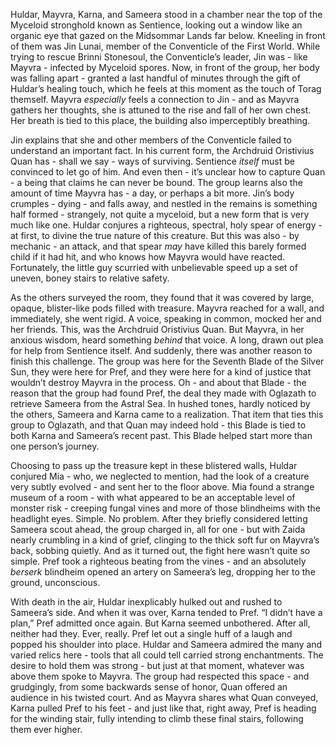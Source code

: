 Huldar, Mayvra, Karna, and Sameera stood in a chamber near the top of the Myceloid stronghold known as Sentience, looking out a window like an organic eye that gazed on the Midsommar Lands far below. Kneeling in front of them was Jin Lunai, member of the Conventicle of the First World. While trying to rescue Brinni Stonesoul, the Conventicle’s leader, Jin was - like Mayvra - infected by Myceloid spores. Now, in front of the group, her body was falling apart - granted a last handful of minutes through the gift of Huldar’s healing touch, which he feels at this moment as the touch of Torag themself. Mayvra *especially* feels a connection to Jin - and as Mayvra gathers her thoughts, she is attuned to the rise and fall of her own chest. Her breath is tied to this place, the building also imperceptibly breathing.

Jin explains that she and other members of the Conventicle failed to understand an important fact. In his current form, the Archdruid Oristivius Quan has - shall we say - ways of surviving. Sentience *itself* must be convinced to let go of him. And even then - it’s unclear how to capture Quan - a being that claims he can never be bound. The group learns also the amount of time Mayvra has - a day, or perhaps a bit more. Jin’s body crumples - dying - and falls away, and nestled in the remains is something half formed - strangely, not quite a myceloid, but a new form that is very much like one. Huldar conjures a righteous, spectral, holy spear of energy - at first, to divine the true nature of this creature. But this was also - by mechanic - an attack, and that spear *may* have killed this barely formed child if it had hit, and who knows how Mayvra would have reacted. Fortunately, the little guy scurried with unbelievable speed up a set of uneven, boney stairs to relative safety.

As the others surveyed the room, they found that it was covered by large, opaque, blister-like pods filled with treasure. Mayvra reached for a wall, and immediately, she went rigid. A voice, speaking in common, mocked her and her friends. This, was the Archdruid Oristivius Quan. But Mayvra, in her anxious wisdom, heard something *behind* that voice. A long, drawn out plea for help from Sentience itself. And suddenly, there was another reason to finish this challenge. The group was here for the Seventh Blade of the Silver Sun, they were here for Pref, and they were here for a kind of justice that wouldn’t destroy Mayvra in the process. Oh - and about that Blade - the reason that the group had found Pref, the deal they made with Oglazath to retrieve Sameera from the Astral Sea. In hushed tones, hardly noticed by the others, Sameera and Karna came to a realization. That item that ties this group to Oglazath, and that Quan may indeed hold - this Blade is tied to both Karna and Sameera’s recent past. This Blade helped start more than one person’s journey.

Choosing to pass up the treasure kept in these blistered walls, Huldar conjured Mia - who, we neglected to mention, had the look of a creature very subtly evolved - and sent her to the floor above. Mia found a strange museum of a room - with what appeared to be an acceptable level of monster risk - creeping fungal vines and more of those blindheims with the headlight eyes. Simple. No problem. After they briefly considered letting Sameera scout ahead, the group charged in, all for one - but with Zaida nearly crumbling in a kind of grief, clinging to the thick soft fur on Mayvra’s back, sobbing quietly. And as it turned out, the fight here wasn’t quite so simple. Pref took a righteous beating from the vines - and an absolutely *berserk* blindheim opened an artery on Sameera’s leg, dropping her to the ground, unconscious.

With death in the air, Huldar inexplicably hulked out and rushed to Sameera’s side. And when it was over, Karna tended to Pref. “I didn’t have a plan,” Pref admitted once again. But Karna seemed unbothered. After all, neither had they. Ever, really. Pref let out a single huff of a laugh and popped his shoulder into place. Huldar and Sameera admired the many and varied relics here - tools that all could tell carried strong enchantments. The desire to hold them was strong - but just at that moment, whatever was above them spoke to Mayvra. The group had respected this space - and grudgingly, from some backwards sense of honor, Quan offered an audience in his twisted court. And as Mayvra shares what Quan conveyed, Karna pulled Pref to his feet - and just like that, right away, Pref is heading for the winding stair, fully intending to climb these final stairs, following them ever higher.


